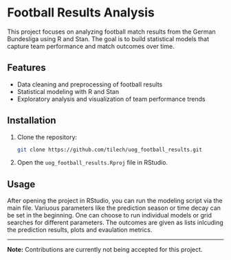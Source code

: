 # Football Results Analysis

This project focuses on analyzing football match results from the German Bundesliga using R and Stan. The goal is to build statistical models that capture team performance and match outcomes over time.

## Features

- Data cleaning and preprocessing of football results
- Statistical modeling with R and Stan
- Exploratory analysis and visualization of team performance trends

## Installation

1. Clone the repository:
   ```bash
   git clone https://github.com/tilech/uog_football_results.git
   ```
2. Open the `uog_football_results.Rproj` file in RStudio.

## Usage

After opening the project in RStudio, you can run the modeling script via the main file.
Variuous parameters like the prediction season or time decay can be set in the beginning.
One can choose to run individual models or grid searches for different parameters.
The outcomes are given as lists inlcuding the prediction results, plots and evaulation metrics.

---
**Note:** Contributions are currently not being accepted for this project.

